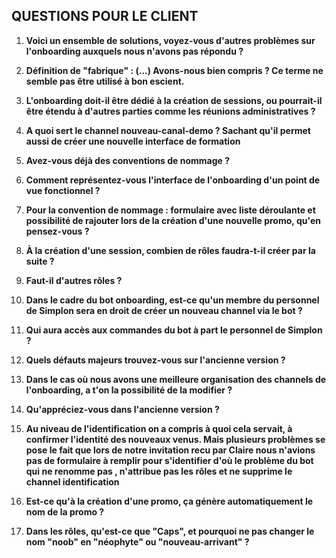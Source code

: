 ## QUESTIONS POUR LE CLIENT

1. **Voici un ensemble de solutions, voyez-vous d'autres problèmes sur l'onboarding auxquels nous n'avons pas répondu ?**

2. **Définition de "fabrique" : (...) Avons-nous bien compris ? Ce terme ne semble pas être utilisé à bon escient.**

3. **L'onboarding doit-il être dédié à la création de sessions, ou pourrait-il être étendu à d'autres parties comme les réunions administratives ?**

4. **A quoi sert le channel nouveau-canal-demo ? Sachant qu'il permet aussi de créer une nouvelle interface de formation**

5. **Avez-vous déjà des conventions de nommage ?**

6. **Comment représentez-vous l'interface de l'onboarding d'un point de vue fonctionnel ?**

7. **Pour la convention de nommage : formulaire avec liste déroulante et possibilité de rajouter lors de la création d'une nouvelle promo, qu'en pensez-vous ?**

8. **À la création d'une session, combien de rôles faudra-t-il créer par la suite ?**

9. **Faut-il d'autres rôles ?**

10. **Dans le cadre du bot onboarding, est-ce qu'un membre du personnel de Simplon sera en droit de créer un nouveau channel via le bot ?**

11. **Qui aura accès aux commandes du bot à part le personnel de Simplon ?**

12. **Quels défauts majeurs trouvez-vous sur l'ancienne version ?**

13. **Dans le cas où nous avons une meilleure organisation des channels de l'onboarding, a t'on la possibilité de la modifier ?**

14. **Qu'appréciez-vous dans l'ancienne version ?**

15. **Au niveau de l'identification on a compris à quoi cela servait, à confirmer l'identité des nouveaux venus. Mais plusieurs problèmes se pose le fait que lors de notre invitation recu par Claire nous n'avions pas de formulaire à remplir pour s'identifier d'où le problème du bot qui ne renomme pas , n'attribue pas les rôles et ne supprime le channel identification**

16. **Est-ce qu'à la création d'une promo, ça génère automatiquement le nom de la promo ?**

17. **Dans les rôles, qu'est-ce que "Caps", et pourquoi ne pas changer le nom "noob" en "néophyte" ou "nouveau-arrivant" ?**